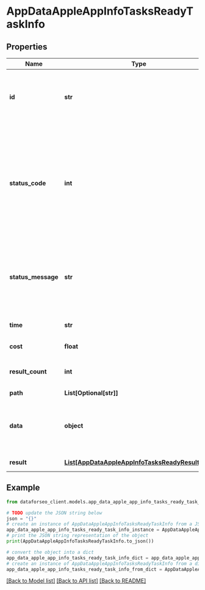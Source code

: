 # AppDataAppleAppInfoTasksReadyTaskInfo


## Properties

Name | Type | Description | Notes
------------ | ------------- | ------------- | -------------
**id** | **str** | task identifier unique task identifier in our system in the UUID format | [optional] 
**status_code** | **int** | status code of the task generated by DataForSEO, can be within the following range: 10000-60000 you can find the full list of the response codes here | [optional] 
**status_message** | **str** | informational message of the task you can find the full list of general informational messages here | [optional] 
**time** | **str** | execution time, seconds | [optional] 
**cost** | **float** | total tasks cost, USD | [optional] 
**result_count** | **int** | number of elements in the result array | [optional] 
**path** | **List[Optional[str]]** | URL path | [optional] 
**data** | **object** | contains the same parameters that you specified in the POST request | [optional] 
**result** | [**List[AppDataAppleAppInfoTasksReadyResultInfo]**](AppDataAppleAppInfoTasksReadyResultInfo.md) | array of results | [optional] 

## Example

```python
from dataforseo_client.models.app_data_apple_app_info_tasks_ready_task_info import AppDataAppleAppInfoTasksReadyTaskInfo

# TODO update the JSON string below
json = "{}"
# create an instance of AppDataAppleAppInfoTasksReadyTaskInfo from a JSON string
app_data_apple_app_info_tasks_ready_task_info_instance = AppDataAppleAppInfoTasksReadyTaskInfo.from_json(json)
# print the JSON string representation of the object
print(AppDataAppleAppInfoTasksReadyTaskInfo.to_json())

# convert the object into a dict
app_data_apple_app_info_tasks_ready_task_info_dict = app_data_apple_app_info_tasks_ready_task_info_instance.to_dict()
# create an instance of AppDataAppleAppInfoTasksReadyTaskInfo from a dict
app_data_apple_app_info_tasks_ready_task_info_from_dict = AppDataAppleAppInfoTasksReadyTaskInfo.from_dict(app_data_apple_app_info_tasks_ready_task_info_dict)
```
[[Back to Model list]](../README.md#documentation-for-models) [[Back to API list]](../README.md#documentation-for-api-endpoints) [[Back to README]](../README.md)


